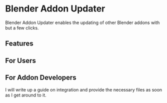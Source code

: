 # Blender Addon Updater
Blender Addon Updater enables the updating of other Blender addons with but a few clicks.

## Features

## For Users

## For Addon Developers
I will write up a guide on integration and provide the necessary files as soon as I get around to it.
